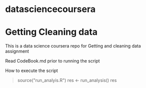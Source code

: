# datasciencecoursera
# Getting Cleaning data 
This is a data science coursera repo for Getting and cleaning data assignment

Read CodeBook.md prior to running the script

How to execute the script 
> source("run_analyis.R")
> res <- run_analysis() 
> res

